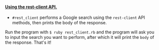 #### [Using the rest-client API.](http://www.theodinproject.com/ruby-on-rails/let-s-get-building?ref=lnav)

* `#rest_client` performs a Google search using the `rest-client` API methods, then prints the body of the response.


Run the program with `$ ruby rest_client.rb` and the program will ask you to input the search you want to perform, after which it will print the `body` of the response.
That's it!